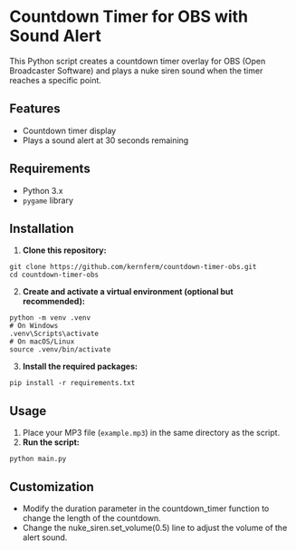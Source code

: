 # Countdown Timer for OBS with Sound Alert

This Python script creates a countdown timer overlay for OBS (Open Broadcaster Software) and plays a nuke siren sound when the timer reaches a specific point.

## Features

- Countdown timer display
- Plays a sound alert at 30 seconds remaining

## Requirements

- Python 3.x
- `pygame` library

## Installation

1. **Clone this repository:**
  
  ```
  git clone https://github.com/kernferm/countdown-timer-obs.git
  cd countdown-timer-obs
  ```

2. **Create and activate a virtual environment (optional but recommended):**

  ```
  python -m venv .venv
  # On Windows
  .venv\Scripts\activate
  # On macOS/Linux
  source .venv/bin/activate
  ```

3. **Install the required packages:**

  ```
  pip install -r requirements.txt
  ```

## Usage

1. Place your MP3 file (`example.mp3`) in the same directory as the script.
2. **Run the script:**

  ```
  python main.py
  ```

## Customization

- Modify the duration parameter in the countdown_timer function to change the length of the countdown.
- Change the nuke_siren.set_volume(0.5) line to adjust the volume of the alert sound.




